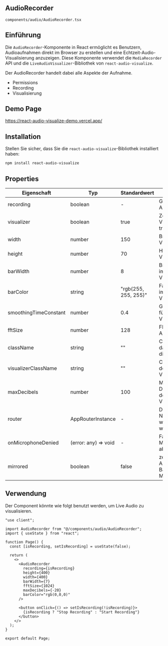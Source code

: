 ## AudioRecorder

`components/audio/AudioRecorder.tsx`


## **Einführung**

Die `AudioRecorder`-Komponente in React ermöglicht es Benutzern, Audioaufnahmen direkt im Browser zu erstellen und eine Echtzeit-Audio-Visualisierung anzuzeigen. Diese Komponente verwendet die `MediaRecorder` API und die `LiveAudioVisualizer`-Bibliothek von `react-audio-visualize`.

Der AudioRecorder handelt dabei alle Aspekte der Aufnahme.

- Permissions
- Recording
- Visualisierung


## Demo Page

https://react-audio-visualize-demo.vercel.app/


## **Installation**

Stellen Sie sicher, dass Sie die `react-audio-visualize`-Bibliothek installiert haben:

```bash
npm install react-audio-visualize
```


## Properties

| Eigenschaft | Typ | Standardwert | Beschreibung |
| --- | --- | --- | --- |
| recording | boolean | - | Gibt an, ob die Aufnahme läuft. |
| visualizer | boolean | true | Zeigt den Audio-Visualizer an, wenn true. |
| width | number | 150 | Breite des Audio-Visualizers. |
| height | number | 70 | Höhe des Audio-Visualizers. |
| barWidth | number | 8 | Breite der Balken im Audio-Visualizer. |
| barColor | string | "rgb(255, 255, 255)" | Farbe der Balken im Audio-Visualizer. |
| smoothingTimeConstant | number | 0.4 | Glättungskonstante für den Audio-Visualizer. |
| fftSize | number | 128 | FFT-Größe für den Audio-Visualizer. |
| className | string | "" | CSS-Klasse für das umgebende div-Element. |
| visualizerClassName | string | "" | CSS-Klasse für den Audio-Visualizer. |
| maxDecibels | number | 100 | Maximale Dezibelwerte für den Audio-Visualizer. |
| router | AppRouterInstance | - | Damit kann ein Next-Router weitergepasst werden |
| onMicrophoneDenied | (error: any) => void | - | Falls der User den Mikrofonzugriff ablehnt. |
| mirrored | boolean | false | zeigt einen Audiotrack, der die Bassspur in der Mitte hat. |



## Verwendung

Der Component könnte wie folgt benutzt werden, um Live Audio zu visualisieren.

```tsx
"use client";

import AudioRecorder from "@/components/audio/AudioRecorder";
import { useState } from "react";

function Page() {
  const [isRecording, setIsRecording] = useState(false);

  return (
    <>
      <AudioRecorder
        recording={isRecording}
        height={400}
        width={400}
        barWidth={7}
        fftSize={1024}
        maxDecibels={-20}
        barColor="rgb(0,0,0)"
      />

      <button onClick={() => setIsRecording(!isRecording)}>
        {isRecording ? "Stop Recording" : "Start Recording"}
      </button>
    </>
  );
}

export default Page;

```
